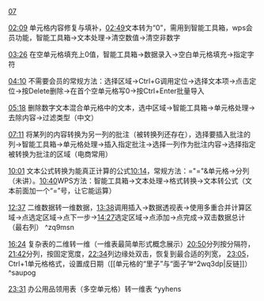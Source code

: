 [07](https://www.bilibili.com/video/BV1fe411N7cJ?p=7&vd_source=74872e41274c3d29495fcb0f1ba131bd)

[02:09](https://www.bilibili.com/video/BV1fe411N7cJ?p=7&vd_source=74872e41274c3d29495fcb0f1ba131bd#t=129.819133)
单元格内容修复与填补，[02:49](https://www.bilibili.com/video/BV1fe411N7cJ?p=7&vd_source=74872e41274c3d29495fcb0f1ba131bd#t=169.729792)文本转为“0”，需用到智能工具箱，wps会员功能，智能工具箱→文本处理→清空数值→清空非数字

[03:26](https://www.bilibili.com/video/BV1fe411N7cJ?p=7&vd_source=74872e41274c3d29495fcb0f1ba131bd#t=206.254563)
在空单元格填充上0值，智能工具箱→数据录入→空白单元格填充→指定字符

[04:10](https://www.bilibili.com/video/BV1fe411N7cJ?p=7&vd_source=74872e41274c3d29495fcb0f1ba131bd#t=250.198429)
不需要会员的常规方法：选择区域→Ctrl+G调用定位→选择文本项→点击定位→按Delete删除→在首个空单元格写0→按Ctrl+Enter批量导入

[05:18](https://www.bilibili.com/video/BV1fe411N7cJ?p=7&vd_source=74872e41274c3d29495fcb0f1ba131bd#t=318.838899)
删除数字文本混合单元格中的文本，选中区域→智能工具箱→单元格处理→去除内容→过滤类型（中文）

[07:11](https://www.bilibili.com/video/BV1fe411N7cJ?p=7&vd_source=74872e41274c3d29495fcb0f1ba131bd#t=431.275018)
将某列的内容转换为另一列的批注（被转换列还存在），选择要插入批注的列→智能工具箱→单元格处理→插入指定批注→选择一列作为批注内容→选择指定被转换为批注的区域（电商常用）

[10:01](https://www.bilibili.com/video/BV1fe411N7cJ?p=7&vd_source=74872e41274c3d29495fcb0f1ba131bd#t=601.238035)
文本公式转换为能真正计算的公式[10:14](https://www.bilibili.com/video/BV1fe411N7cJ?p=7&vd_source=74872e41274c3d29495fcb0f1ba131bd#t=614.728749)，常规方法：="="&单元格→分列（未讲）。[10:40](https://www.bilibili.com/video/BV1fe411N7cJ?p=7&vd_source=74872e41274c3d29495fcb0f1ba131bd#t=640.845238)WPS方法：智能工具箱→文本处理→格式转换→文本转公式（文本前面加一个“=”号，让它能运算）

[12:37](https://www.bilibili.com/video/BV1fe411N7cJ?p=7&vd_source=74872e41274c3d29495fcb0f1ba131bd#t=757.419349)
二维数据转一维数据，[13:38](https://www.bilibili.com/video/BV1fe411N7cJ?p=7&vd_source=74872e41274c3d29495fcb0f1ba131bd#t=818.471933)调用插入→数据透视表→使用多重合并计算区域→点选定区域→点下一步→[14:27](https://www.bilibili.com/video/BV1fe411N7cJ?p=7&vd_source=74872e41274c3d29495fcb0f1ba131bd#t=867.019825)选定区域→点添加→点完成→双击数据总计（最右列） ^zq9msn

[16:24](https://www.bilibili.com/video/BV1fe411N7cJ?p=7&vd_source=74872e41274c3d29495fcb0f1ba131bd#t=984.680811)
复杂表的二维转一维（一维表最简单形式概念展示）[20:50](https://www.bilibili.com/video/BV1fe411N7cJ?p=7&vd_source=74872e41274c3d29495fcb0f1ba131bd#t=1250.475249)分列按分隔符，[21:42](https://www.bilibili.com/video/BV1fe411N7cJ?p=7&vd_source=74872e41274c3d29495fcb0f1ba131bd#t=1302.806547)分列，按固定宽度，[22:34](https://www.bilibili.com/video/BV1fe411N7cJ?p=7&vd_source=74872e41274c3d29495fcb0f1ba131bd#t=1354.051017)列边缘处双击，恢复到最合适的列宽，
[23:05](https://www.bilibili.com/video/BV1fe411N7cJ?p=7&vd_source=74872e41274c3d29495fcb0f1ba131bd#t=1385.945656)，Ctrl+1单元格格式，设置成日期（[[单元格的“里子”与“面子”#^2wq3dp|反链]]） ^saupog

[23:31](https://www.bilibili.com/video/BV1fe411N7cJ?p=7&vd_source=74872e41274c3d29495fcb0f1ba131bd#t=1411.251826)
办公用品领用表（多空单元格）转一维表 ^yyhens